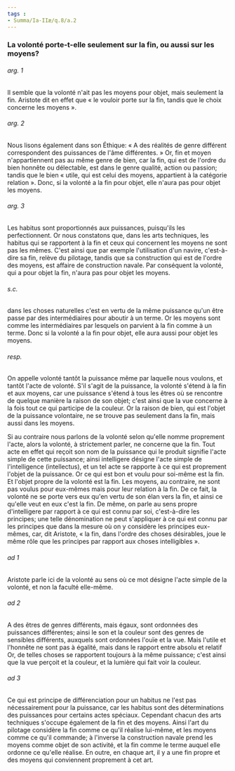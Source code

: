 ```yaml
---
tags : 
- Summa/Ia-IIæ/q.8/a.2
---
```


### La volonté porte-t-elle seulement sur la fin, ou aussi sur les moyens?

###### arg. 1
Il semble que la volonté n'ait pas les moyens pour objet, mais seulement la fin. Aristote dit en effet que « le vouloir porte sur la fin, tandis que le choix concerne les moyens ». 

###### arg. 2
Nous lisons également dans son Éthique: « A des réalités de genre différent correspondent des puissances de l'âme différentes. » Or, fin et moyen n'appartiennent pas au même genre de bien, car la fin, qui est de l'ordre du bien honnête ou délectable, est dans le genre qualité, action ou passion; tandis que le bien « utile, qui est celui des moyens, appartient à la catégorie relation ». Donc, si la volonté a la fin pour objet, elle n'aura pas pour objet les moyens. 

###### arg. 3
Les habitus sont proportionnés aux puissances, puisqu'ils les perfectionnent. Or nous constatons que, dans les arts techniques, les habitus qui se rapportent à la fin et ceux qui concernent les moyens ne sont pas les mêmes. C'est ainsi que par exemple l'utilisation d'un navire, c'est-à-dire sa fin, relève du pilotage, tandis que sa construction qui est de l'ordre des moyens, est affaire de construction navale. Par conséquent la volonté, qui a pour objet la fin, n'aura pas pour objet les moyens. 

###### s.c.
dans les choses naturelles c'est en vertu de la même puissance qu'un être passe par des intermédiaires pour aboutir à un terme. Or les moyens sont comme les intermédiaires par lesquels on parvient à la fin comme à un terme. Donc si la volonté a la fin pour objet, elle aura aussi pour objet les moyens. 

###### resp.
On appelle volonté tantôt la puissance même par laquelle nous voulons, et tantôt l'acte de volonté. S'il s'agit de la puissance, la volonté s'étend à la fin et aux moyens, car une puissance s'étend à tous les êtres où se rencontre de quelque manière la raison de son objet; c'est ainsi que la vue concerne à la fois tout ce qui participe de la couleur. Or la raison de bien, qui est l'objet de la puissance volontaire, ne se trouve pas seulement dans la fin, mais aussi dans les moyens. 

Si au contraire nous parlons de la volonté selon qu'elle nomme proprement l'acte, alors la volonté, à strictement parler, ne concerne que la fin. Tout acte en effet qui reçoit son nom de la puissance qui le produit signifie l'acte simple de cette puissance; ainsi intelligere désigne l'acte simple de l'intelligence (intellectus), et un tel acte se rapporte à ce qui est proprement l'objet de la puissance. Or ce qui est bon et voulu pour soi-même est la fin. Et l'objet propre de la volonté est la fin. Les moyens, au contraire, ne sont pas voulus pour eux-mêmes mais pour leur relation à la fin. De ce fait, la volonté ne se porte vers eux qu'en vertu de son élan vers la fin, et ainsi ce qu'elle veut en eux c'est la fin. De même, on parle au sens propre d'intelligere par rapport à ce qui est connu par soi, c'est-à-dire les principes; une telle dénomination ne peut s'appliquer à ce qui est connu par les principes que dans la mesure où on y considère les principes eux-mêmes, car, dit Aristote, « la fin, dans l'ordre des choses désirables, joue le même rôle que les principes par rapport aux choses intelligibles ». 

###### ad 1
Aristote parle ici de la volonté au sens où ce mot désigne l'acte simple de la volonté, et non la faculté elle-même. 

###### ad 2
A des êtres de genres différents, mais égaux, sont ordonnées des puissances différentes; ainsi le son et la couleur sont des genres de sensibles différents, auxquels sont ordonnées l'ouïe et la vue. Mais l'utile et l'honnête ne sont pas à égalité, mais dans le rapport entre absolu et relatif Or, de telles choses se rapportent toujours à la même puissance; c'est ainsi que la vue perçoit et la couleur, et la lumière qui fait voir la couleur. 

###### ad 3
Ce qui est principe de différenciation pour un habitus ne l'est pas nécessairement pour la puissance, car les habitus sont des déterminations des puissances pour certains actes spéciaux. Cependant chacun des arts techniques s'occupe également de la fin et des moyens. Ainsi l'art du pilotage considère la fin comme ce qu'il réalise lui-même, et les moyens comme ce qu'il commande; à l'inverse la construction navale prend les moyens comme objet de son activité, et la fin comme le terme auquel elle ordonne ce qu'elle réalise. En outre, en chaque art, il y a une fin propre et des moyens qui conviennent proprement à cet art. 

